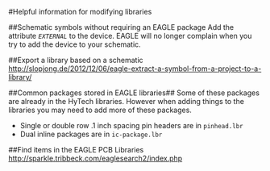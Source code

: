 #Helpful information for modifying libraries

##Schematic symbols without requiring an EAGLE package
Add the attribute <code>_EXTERNAL_</code> to the device. EAGLE will no longer complain when you try to add the device to your schematic.

##Export a library based on a schematic
http://slopjong.de/2012/12/06/eagle-extract-a-symbol-from-a-project-to-a-library/

##Common packages stored in EAGLE libraries##
Some of these packages are already in the HyTech libraries. However when adding things to the libraries you may need to add more of these packages.
* Single or double row .1 inch spacing pin headers are in <code>pinhead.lbr</code>
* Dual inline packages are in <code>ic-package.lbr</code>

##Find items in the EAGLE PCB Libraries
http://sparkle.tribbeck.com/eaglesearch2/index.php
